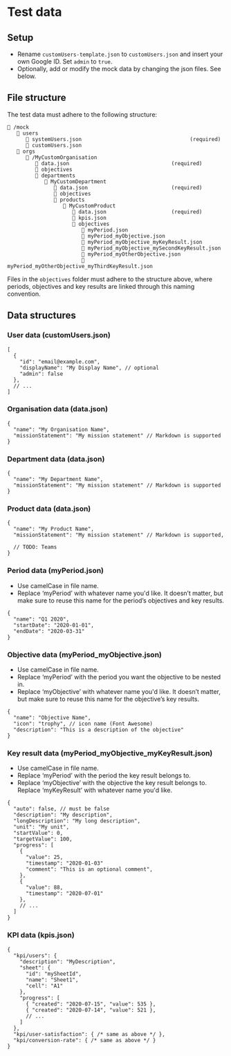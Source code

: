 # Test data

## Setup

- Rename `customUsers-template.json` to `customUsers.json` and insert your own Google ID. Set `admin` to `true`.
- Optionally, add or modify the mock data by changing the json files. See below.

## File structure

The test data must adhere to the following structure:

```
📁 /mock
   📁 users
      📄 systemUsers.json                                   (required)
      📄 customUsers.json
   📁 orgs
      📁 /MyCustomOrganisation
         📄 data.json                                 (required)
         📁 objectives
         📁 departments
            📁 MyCustomDepartment
               📄 data.json                           (required)
               📁 objectives
               📁 products
                  📁 MyCustomProduct
                     📄 data.json                     (required)
                     📄 kpis.json
                     📁 objectives
                        📄 myPeriod.json
                        📄 myPeriod_myObjective.json
                        📄 myPeriod_myObjective_myKeyResult.json
                        📄 myPeriod_myObjective_mySecondKeyResult.json
                        📄 myPeriod_myOtherObjective.json
                        📄 myPeriod_myOtherObjective_myThirdKeyResult.json
```

Files in the `objectives` folder must adhere to the structure above, where periods, objectives and key results are linked through this naming convention.

## Data structures

### User data (customUsers.json)

```
[
  {
    "id": "email@example.com",
    "displayName": "My Display Name", // optional
    "admin": false
  },
  // ...
]
```

### Organisation data (data.json)

```
{
  "name": "My Organisation Name",
  "missionStatement": "My mission statement" // Markdown is supported
}
```

### Department data (data.json)

```
{
  "name": "My Department Name",
  "missionStatement": "My mission statement" // Markdown is supported
}
```

### Product data (data.json)

```
{
  "name": "My Product Name",
  "missionStatement": "My mission statement" // Markdown is supported,

  // TODO: Teams
}
```

### Period data (myPeriod.json)

- Use camelCase in file name.
- Replace ‘myPeriod’ with whatever name you'd like. It doesn’t matter, but make sure to reuse this name for the period’s objectives and key results.

```
{
  "name": "Q1 2020",
  "startDate": "2020-01-01",
  "endDate": "2020-03-31"
}
```

### Objective data (myPeriod_myObjective.json)

- Use camelCase in file name.
- Replace ‘myPeriod’ with the period you want the objective to be nested in.
- Replace ‘myObjective’ with whatever name you'd like. It doesn’t matter, but make sure to reuse this name for the objective’s key results.

```
{
  "name": "Objective Name",
  "icon": "trophy", // icon name (Font Awesome)
  "description": "This is a description of the objective"
}
```

### Key result data (myPeriod_myObjective_myKeyResult.json)

- Use camelCase in file name.
- Replace ‘myPeriod’ with the period the key result belongs to.
- Replace ‘myObjective’ with the objective the key result belongs to.
  Replace ‘myKeyResult’ with whatever name you'd like.

```
{
  "auto": false, // must be false
  "description": "My description",
  "longDescription": "My long description",
  "unit": "My unit",
  "startValue": 0,
  "targetValue": 100,
  "progress": [
    {
      "value": 25,
      "timestamp": "2020-01-03"
      "comment": "This is an optional comment",
    },
    {
      "value": 88,
      "timestamp": "2020-07-01"
    },
    // ...
  ]
}
```

### KPI data (kpis.json)

```
{
  "kpi/users": {
    "description": "MyDescription",
    "sheet": {
      "id": "mySheetId",
      "name": "Sheet1",
      "cell": "A1"
    },
    "progress": [
      { "created": "2020-07-15", "value": 535 },
      { "created": "2020-07-14", "value": 521 },
      // ...
    ]
  },
  "kpi/user-satisfaction": { /* same as above */ },
  "kpi/conversion-rate": { /* same as above */ }
}
```
